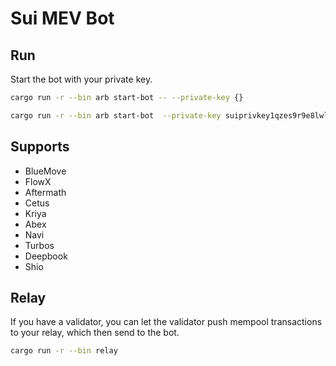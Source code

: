 # Sui MEV Bot


## Run 
Start the bot with your private key.

```bash
cargo run -r --bin arb start-bot -- --private-key {}
```

```bash
cargo run -r --bin arb start-bot  --private-key suiprivkey1qzes9r9e8lwlf8k0nt3kn632j0p2mwqh6cwdkxgmyq9v7zy3x5ygcjpt04g --shio-ws-url "wss://rpc.getshio.com/feed"
```

## Supports

- BlueMove
- FlowX
- Aftermath
- Cetus 
- Kriya
- Abex
- Navi
- Turbos
- Deepbook
- Shio

## Relay
If you have a validator, you can let the validator push mempool transactions to your relay, which then send to the bot.

```bash
cargo run -r --bin relay
```